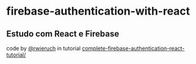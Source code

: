 # firebase-authentication-with-react

## Estudo com React e Firebase


code by [@rwieruch](https://github.com/rwieruch) in tutorial [complete-firebase-authentication-react-tutorial/](https://www.robinwieruch.de/complete-firebase-authentication-react-tutorial/)
